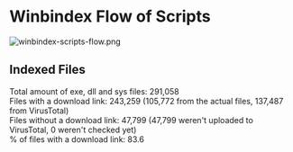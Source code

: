 # Winbindex Flow of Scripts

![winbindex-scripts-flow.png](winbindex-scripts-flow.png)

## Indexed Files

<!--FileStats-->
Total amount of exe, dll and sys files: 291,058  
Files with a download link: 243,259 (105,772 from the actual files, 137,487 from VirusTotal)  
Files without a download link: 47,799 (47,799 weren't uploaded to VirusTotal, 0 weren't checked yet)  
% of files with a download link: 83.6  
<!--/FileStats-->
